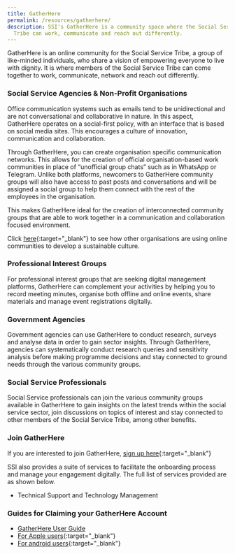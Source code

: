 ```yaml
---
title: GatherHere
permalink: /resources/gatherhere/
description: SSI's GatherHere is a community space where the Social Service
  Tribe can work, communicate and reach out differently.
---
```

GatherHere is an online community for the Social Service Tribe, a group of like-minded individuals, who share a vision of empowering everyone to live with dignity. It is where members of the Social Service Tribe can come together to work, communicate, network and reach out differently.

### Social Service Agencies & Non-Profit Organisations   
Office communication systems such as emails tend to be unidirectional and are not conversational and collaborative in nature. In this aspect, GatherHere operates on a social-first policy, with an interface that is based on social media sites. This encourages a culture of innovation, communication and collaboration.

Through GatherHere, you can create organisation specific communication networks. This allows for the creation of official organisation-based work communities in place of “unofficial group chats” such as in WhatsApp or Telegram. Unlike both platforms, newcomers to GatherHere community groups will also have access to past posts and conversations and will be assigned a social group to help them connect with the rest of the employees in the organisation.
   
This makes GatherHere ideal for the creation of interconnected community groups that are able to work together in a communication and collaboration focused environment.

Click [here](https://www.youtube.com/watch?v=osEh6RfEDNY){:target="_blank"} to see how other organisations are using online communities  to develop a sustainable culture.

### Professional Interest Groups   
For professional interest groups that are seeking digital management platforms, GatherHere can complement your activities by helping you to record meeting minutes, organise both offline and online events, share materials and manage event registrations digitally. 

### Government Agencies   
Government agencies can use GatherHere to conduct research, surveys and analyse data in order to gain sector insights. Through GatherHere, agencies can systematically conduct research queries and sensitivity analysis before making programme decisions and stay connected to ground needs through the various community groups.

### Social Service Professionals   
Social Service professionals can join the various community groups available in GatherHere to gain insights on the latest trends within the social service sector, join discussions on topics of interest and stay connected to other members of the Social Service Tribe, among other benefits.

### Join GatherHere    
If you are interested to join GatherHere, [sign up here](https://form.gov.sg/?fbclid=IwAR2LZepp0zOWNsndk9aR5FXu74PB2iMRy6PO8LHw8XGRsHcbfgSdOjKGRUM#!/615d07730053b40012f5054f){:target="_blank"}

SSI also provides a suite of services to facilitate the onboarding process and manage your engagement digitally. The full list of services provided are as shown below.
- Technical Support and Technology Management


### Guides for Claiming your GatherHere Account
- [GatherHere User Guide](/files/SSI_GatherHere_GoDigitalForGood_User_Guide.pdf)
- [For Apple users](https://www.youtube.com/watch?v=dwTr-1N2TK4){:target="_blank"}
- [For android users](https://www.youtube.com/watch?v=h_KfsXXsBKI){:target="_blank"}